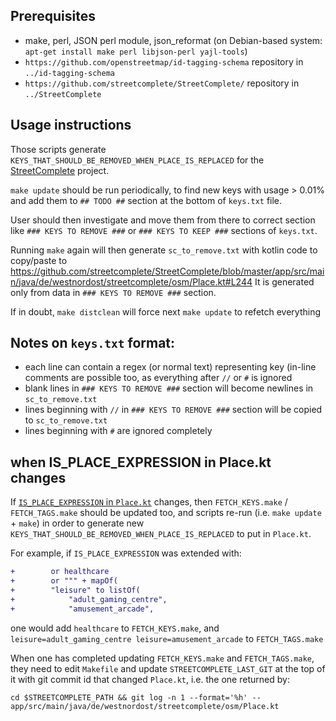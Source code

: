 ## Prerequisites
- make, perl, JSON perl module, json_reformat (on Debian-based system: `apt-get install make perl libjson-perl yajl-tools`)
- `https://github.com/openstreetmap/id-tagging-schema` repository in `../id-tagging-schema`
- `https://github.com/streetcomplete/StreetComplete/` repository in `../StreetComplete`

## Usage instructions

Those scripts generate `KEYS_THAT_SHOULD_BE_REMOVED_WHEN_PLACE_IS_REPLACED` for the [StreetComplete](https://github.com/streetcomplete/StreetComplete) project.

`make update` should be run periodically, to find new keys with usage > 0.01%
and add them to `## TODO ##` section at the bottom of `keys.txt` file.

User should then investigate and move them from there to correct section
like `### KEYS TO REMOVE ###` or `### KEYS TO KEEP ###` sections of `keys.txt`.

Running `make` again will then generate `sc_to_remove.txt` with kotlin code to copy/paste to
https://github.com/streetcomplete/StreetComplete/blob/master/app/src/main/java/de/westnordost/streetcomplete/osm/Place.kt#L244
It is generated only from data in `### KEYS TO REMOVE ###` section.

If in doubt, `make distclean` will force next `make update` to refetch everything

## Notes on `keys.txt` format:

* each line can contain a regex (or normal text) representing key (in-line comments are possible too, as everything after `//` or `#` is ignored
* blank lines in `### KEYS TO REMOVE ###` section will become newlines in `sc_to_remove.txt`
* lines beginning with `//` in `### KEYS TO REMOVE ###` section will be copied to `sc_to_remove.txt`
* lines beginning with `#` are ignored completely

## when IS_PLACE_EXPRESSION in Place.kt changes

If [`IS_PLACE_EXPRESSION` in `Place.kt`](https://github.com/streetcomplete/StreetComplete/blob/master/app/src/main/java/de/westnordost/streetcomplete/osm/Place.kt#L34C13-L34C32)
changes, then `FETCH_KEYS.make` / `FETCH_TAGS.make` should be updated too,
and scripts re-run (i.e. `make update` + `make`) in order to generate new
`KEYS_THAT_SHOULD_BE_REMOVED_WHEN_PLACE_IS_REPLACED` to put in `Place.kt`.

For example, if `IS_PLACE_EXPRESSION` was extended with:

```diff
+        or healthcare
+        or """ + mapOf(
+        "leisure" to listOf(
+            "adult_gaming_centre",
+            "amusement_arcade",
```

one would add `healthcare` to `FETCH_KEYS.make`, and `leisure=adult_gaming_centre leisure=amusement_arcade` to `FETCH_TAGS.make`

When one has completed updating `FETCH_KEYS.make` and `FETCH_TAGS.make`, they need to edit `Makefile` and update
`STREETCOMPLETE_LAST_GIT` at the top of it with git commit id that changed `Place.kt`, i.e. the one returned by:
```
cd $STREETCOMPLETE_PATH && git log -n 1 --format='%h' -- app/src/main/java/de/westnordost/streetcomplete/osm/Place.kt
```
